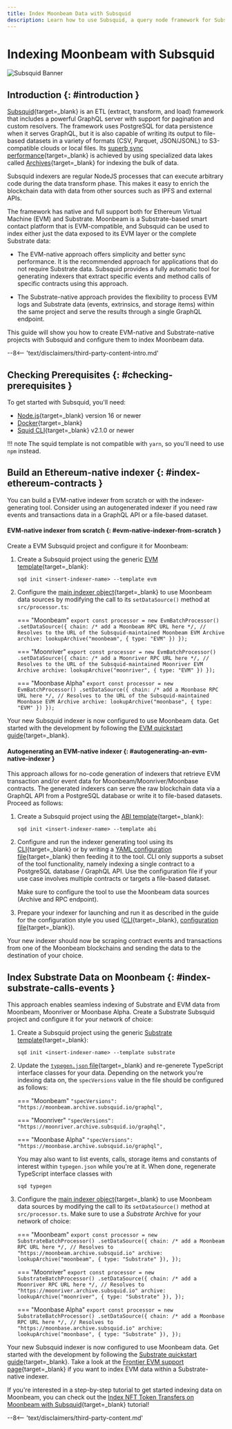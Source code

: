 ```yaml
---
title: Index Moonbeam Data with Subsquid
description: Learn how to use Subsquid, a query node framework for Substrate-based chains, to index and process Substrate and EVM data for Moonbeam and Moonriver.
---
```


# Indexing Moonbeam with Subsquid

![Subsquid Banner](/images/builders/integrations/indexers/subsquid/subsquid-banner.png)

## Introduction {: #introduction }

[Subsquid](https://subsquid.io){target=_blank} is an ETL (extract, transform, and load) framework that includes a powerful GraphQL server with support for pagination and custom resolvers. The framework uses PostgreSQL for data persistence when it serves GraphQL, but it is also capable of writing its output to file-based datasets in a variety of formats (CSV, Parquet, JSON/JSONL) to S3-compatible clouds or local files. Its [superb sync performance](https://docs.subsquid.io/migrate/subsquid-vs-thegraph/){target=_blank} is achieved by using specialized data lakes called [Archives](https://docs.subsquid.io/archives/overview/){target=_blank} for indexing the bulk of data.

Subsquid indexers are regular NodeJS processes that can execute arbitrary code during the data transform phase. This makes it easy to enrich the blockchain data with data from other sources such as IPFS and external APIs.

The framework has native and full support both for Ethereum Virtual Machine (EVM) and Substrate. Moonbeam is a Substrate-based smart contact platform that is EVM-compatible, and Subsquid can be used to index either just the data exposed to its EVM layer or the complete Substrate data:

* The EVM-native approach offers simplicity and better sync performance. It is the recommended approach for applications that do not require Substrate data. Subsquid provides a fully automatic tool for generating indexers that extract specific events and method calls of specific contracts using this approach.

* The Substrate-native approach provides the flexibility to process EVM logs and Substrate data (events, extrinsics, and storage items) within the same project and serve the results through a single GraphQL endpoint.

This guide will show you how to create EVM-native and Substrate-native projects with Subsquid and configure them to index Moonbeam data. 

--8<-- 'text/disclaimers/third-party-content-intro.md'

## Checking Prerequisites {: #checking-prerequisites }

To get started with Subsquid, you'll need:

- [Node.js](https://nodejs.org/en/download/){target=_blank} version 16 or newer
- [Docker](https://docs.docker.com/get-docker/){target=_blank}
- [Squid CLI](https://docs.subsquid.io/squid-cli/installation/){target=_blank} v2.1.0 or newer

[//]: # (!!!! Update the squid cli version)

!!! note
    The squid template is not compatible with `yarn`, so you'll need to use `npm` instead.

## Build an Ethereum-native indexer {: #index-ethereum-contracts }

You can build a EVM-native indexer from scratch or with the indexer-generating tool. Consider using an autogenerated indexer if you need raw events and transactions data in a GraphQL API or a file-based dataset.

#### EVM-native indexer from scratch {: #evm-native-indexer-from-scratch }

Create a EVM Subsquid project and configure it for Moonbeam:

1. Create a Subsquid project using the generic [EVM template](https://github.com/subsquid-labs/squid-evm-template){target=_blank}:

    ```
    sqd init <insert-indexer-name> --template evm
    ```

2. Configure the [main indexer object](https://docs.subsquid.io/evm-indexing/evm-processor/){target=_blank} to use Moonbeam data sources by modifying the call to its `setDataSource()` method at `src/processor.ts`:

    === "Moonbeam"
        ```
        export const processor = new EvmBatchProcessor()
          .setDataSource({
            chain: /* add a Moonbeam RPC URL here */,
            // Resolves to the URL of the Subsquid-maintained Moonbeam EVM Archive
            archive: lookupArchive("moonbeam", { type: "EVM" })
          });
        ```

    === "Moonriver"
        ```
        export const processor = new EvmBatchProcessor()
          .setDataSource({
            chain: /* add a Moonriver RPC URL here */,
            // Resolves to the URL of the Subsquid-maintained Moonriver EVM Archive
            archive: lookupArchive("moonriver", { type: "EVM" })
          });
        ```

    === "Moonbase Alpha"
        ```
        export const processor = new EvmBatchProcessor()
          .setDataSource({
            chain: /* add a Moonbase RPC URL here */,
            // Resolves to the URL of the Subsquid-maintained Moonbase EVM Archive
            archive: lookupArchive("moonbase", { type: "EVM" })
          });
        ```

[//]: # (???? Are the EVM and Substrate RPCs interchangeable for Moonbeam networks)

Your new Subsquid indexer is now configured to use Moonbeam data. Get started with the development by following the [EVM quickstart guide](https://docs.subsquid.io/quickstart/quickstart-ethereum/){target=_blank}.

#### Autogenerating an EVM-native indexer {: #autogenerating-an-evm-native-indexer }

This approach allows for no-code generation of indexers that retrieve EVM transaction and/or event data for Moonbeam/Moonriver/Moonbase contracts. The generated indexers can serve the raw blockchain data via a GraphQL API from a PostgreSQL database or write it to file-based datasets. Proceed as follows:

1. Create a Subsquid project using the [ABI template](https://github.com/subsquid-labs/squid-abi-template){target=_blank}:

    ```
    sqd init <insert-indexer-name> --template abi
    ```

2. Configure and run the indexer generating tool using its [CLI](https://docs.subsquid.io/quickstart/quickstart-abi/){target=_blank} or by writing a [YAML configuration file](https://docs.subsquid.io/basics/squid-gen/){target=_blank} then feeding it to the tool. CLI only supports a subset of the tool functionality, namely indexing a single contract to a PostgreSQL database / GraphQL API. Use the configuration file if your use case involves multiple contracts or targets a file-based dataset.

    Make sure to configure the tool to use the Moonbeam data sources (Archive and RPC endpoint).

3. Prepare your indexer for launching and run it as described in the guide for the configuration style you used ([CLI](https://docs.subsquid.io/quickstart/quickstart-abi/){target=_blank}, [configuration file](https://docs.subsquid.io/basics/squid-gen/){target=_blank}).

Your new indexer should now be scraping contract events and transactions from one of the Moonbeam blockchains and sending the data to the destination of your choice.

## Index Substrate Data on Moonbeam {: #index-substrate-calls-events }

This approach enables seamless indexing of Substrate and EVM data from Moonbeam, Moonriver or Moonbase Alpha. Create a Substrate Subsquid project and configure it for your network of choice:

1. Create a Subsquid project using the generic [Substrate template](https://github.com/subsquid-labs/squid-substrate-template){target=_blank}:

    ```
    sqd init <insert-indexer-name> --template substrate
    ```

2. Update the [`typegen.json` file](https://docs.subsquid.io/substrate-indexing/squid-substrate-typegen/){target=_blank} and re-generete TypeScript interface classes for your data. Depending on the network you're indexing data on, the `specVersions` value in the file should be configured as follows:

    === "Moonbeam"
        ```
        "specVersions": "https://moonbeam.archive.subsquid.io/graphql",
        ```

    === "Moonriver"
        ```
        "specVersions": "https://moonriver.archive.subsquid.io/graphql",
        ```

    === "Moonbase Alpha"
        ```
        "specVersions": "https://moonbase.archive.subsquid.io/graphql",
        ```

    You may also want to list events, calls, storage items and constants of interest within `typegen.json` while you're at it. When done, regenerate TypeScript interface classes with

    ```
    sqd typegen
    ```

2. Configure the [main indexer object](https://docs.subsquid.io/evm-indexing/evm-processor/){target=_blank} to use Moonbeam data sources by modifying the call to its `setDataSource()` method at `src/processor.ts`. Make sure to use a *Substrate* Archive for your network of choice:

    === "Moonbeam"
        ```
        export const processor = new SubstrateBatchProcessor()
          .setDataSource({
            chain: /* add a Moonbeam RPC URL here */,
            // Resolves to "https://moonbeam.archive.subsquid.io"
            archive: lookupArchive("moonbeam", { type: "Substrate" }),
          });
        ```

    === "Moonriver"
        ```
        export const processor = new SubstrateBatchProcessor()
          .setDataSource({
            chain: /* add a Moonriver RPC URL here */,
            // Resolves to "https://moonriver.archive.subsquid.io"
            archive: lookupArchive("moonriver", { type: "Substrate" }),
          });
        ```

    === "Moonbase Alpha"
        ```
        export const processor = new SubstrateBatchProcessor()
          .setDataSource({
            chain: /* add a Moonbase RPC URL here */,
            // Resolves to "https://moonbase.archive.subsquid.io"
            archive: lookupArchive("moonbase", { type: "Substrate" }),
          });
        ```

Your new Subsquid indexer is now configured to use Moonbeam data. Get started with the development by following the [Substrate quickstart guide](https://docs.subsquid.io/quickstart/quickstart-substrate/){target=_blank}. Take a look at the [Frontier EVM support page](https://docs.subsquid.io/substrate-indexing/evm-support/){target=_blank} if you want to index EVM data within a Substrate-native indexer.

If you're interested in a step-by-step tutorial to get started indexing data on Moonbeam, you can check out the [Index NFT Token Transfers on Moonbeam with Subsquid](/tutorials/integrations/nft-subsquid){target=_blank} tutorial!

[//]: # (!!!! Make sure that the final tutorial is in the appropriate section for its style)

--8<-- 'text/disclaimers/third-party-content.md'
